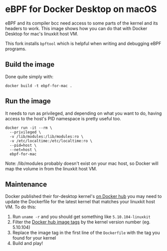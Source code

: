 # eBPF for Docker Desktop on macOS

eBPF and its compiler bcc need access to some parts of the kernel and its headers to work. This image shows how you can do that with Docker Desktop for mac's linuxkit host VM.

This fork installs `bpftool` which is helpful when writing and debugging eBPF programs.

## Build the image

Done quite simply with:

`docker build -t ebpf-for-mac .`

## Run the image

It needs to run as privileged, and depending on what you want to do, having access to the host's PID namespace is pretty useful too.

```
docker run -it --rm \
  --privileged \
  -v /lib/modules:/lib/modules:ro \
  -v /etc/localtime:/etc/localtime:ro \
  --pid=host \
  --net=host \
  ebpf-for-mac
```

Note: /lib/modules probably doesn't exist on your mac host, so Docker will map the volume in from the linuxkit host VM.

## Maintenance

Docker published their for-desktop kernel's [on Docker hub](https://hub.docker.com/r/docker/for-desktop-kernel/tags?page=1&ordering=last_updated) you may need to update the Dockerfile for the latest kernel that matches your linuxkit host VM. To do this:

1. Run `uname -r` and you should get something like `5.10.104-linuxkit`
2. Filter the [Docker hub image tags](https://hub.docker.com/r/docker/for-desktop-kernel/tags?page=1&ordering=last_updated&name=5.10.104) by the kernel version number (eg. 5.10.104)
3. Replace the image tag in the first line of the `Dockerfile` with the tag you found for your kernel
4. Build and play!
